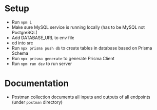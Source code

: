 # Setup
- Run `npm i`
- Make sure MySQL service is running locally (has to be MySQL not PostgreSQL)
- Add DATABASE_URL to env file
- cd into src
- Run `npx prisma push db` to create tables in database based on Prisma Schema
- Run `npx prisma generate` to generate Prisma Client
- Run `npm run dev` to run server

# Documentation
- Postman collection documents all inputs and outputs of all endpoints (under `postman` directory)